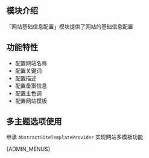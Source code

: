 ## 模块介绍

「网站基础信息配置」模块提供了网站的基础信息配置

## 功能特性

- 配置网站名称
- 配置关键词
- 配置描述
- 配置备案信息
- 配置主色调
- 配置网站模板

## 多主题选项使用

继承 `AbstractSiteTemplateProvider` 实现网站多模板功能 


{ADMIN_MENUS}
